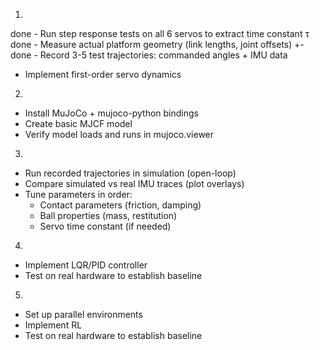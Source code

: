 1.
done - Run step response tests on all 6 servos to extract time constant τ
done - Measure actual platform geometry (link lengths, joint offsets)
+- done - Record 3-5 test trajectories: commanded angles + IMU data
- Implement first-order servo dynamics

2.
- Install MuJoCo + mujoco-python bindings
- Create basic MJCF model
- Verify model loads and runs in mujoco.viewer

3.
- Run recorded trajectories in simulation (open-loop)
- Compare simulated vs real IMU traces (plot overlays)
- Tune parameters in order:
    - Contact parameters (friction, damping)
    - Ball properties (mass, restitution)
    - Servo time constant (if needed)
4.
- Implement LQR/PID controller
- Test on real hardware to establish baseline

5.
- Set up parallel environments
- Implement RL
- Test on real hardware to establish baseline
